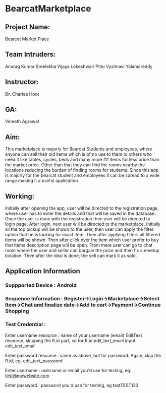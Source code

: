 # BearcatMarketplace

## Project Name:
Bearcat Market Place

## Team Intruders:
Anurag Kumar
Sreelekha Vijaya
Lokeshwari Pittu
Vyshnavi Yalamareddy

## Instructor:
Dr. Charles Hoot

## GA:
Vineeth Agrawal

## Aim:
This marketplace is majorly for Bearcat Students and employees, where anyone can sell their old items which is of no use to them to others who need it like tables, cycles, beds and many more ## items for less price than the market price. Other than that they can find the rooms nearby the locations reducing the burden of finding rooms for students. Since this app is majorly for the bearcat student and employees it can be spread to a wide range making it a useful application.

## Working:
Initially after opening the app, user will be directed to the registration page, where user has to enter the details and that will be saved in the database. Once the user is done with the registration then user will be directed to login page. After login, next user will be directed to the marketplace. Initially all the top pickup will be shown to the user, then user can apply the filter option that he is looking for exact item. Then after applying filters all filtered items will be shown. Then after click over the item which user prefer to buy that items description page will be open. From there user can go to chat room where the user and seller can bargain the price and then fix a meetup location. Then after the deal is done, the sell can mark it as sold. 

## Application Information
### Suppported Device : Android
### Sequence Information : Register->Login->Marketplace->Select Item->Chat and finalize date->Add to cart->Payment->Continue Shopping
### Test Credential : 
Enter username resource : name of your username (email) EditText resource, skipping the R.id part, so for R.id.edit_text_email input edit_text_email

Enter password resource : same as above, but for password. Again, skip the R.id, eg. edit_text_password

Enter username : username or email you'd use for testing, eg. test@mywebsite.com

Enter password : password you'd use for testing, eg testTEST123


